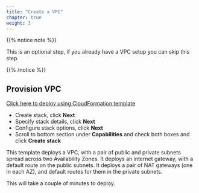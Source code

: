 ```yaml
---
title: "Create a VPC"
chapter: true
weight: 3
---
```


{{% notice note %}}
<p style='text-align: left;'>
This is an optional step, if you already have a VPC setup you can skip this step.
</p>
{{% /notice %}}


## Provision VPC

   [Click here to deploy using CloudFormation template](https://us-west-2.console.aws.amazon.com/cloudformation/home?region=us-west-2#/stacks/create/template?stackName=Workshop-PD-vpc&templateURL=https://modernization-workshop-bucket.s3-us-west-2.amazonaws.com/cfn/master-stacks/vpc-only.yaml)

   - Create stack, click **Next**
   - Specify stack details, click **Next**
   - Configure stack options, click **Next**
   - Scroll to bottom section under **Capabilities** and check both boxes and click **Create stack**


This template deploys a VPC, with a pair of public and private subnets spread
across two Availability Zones. It deploys an internet gateway, with a default
route on the public subnets. It deploys a pair of NAT gateways (one in each AZ), and default routes for them in the private subnets.

This will take a couple of minutes to deploy.